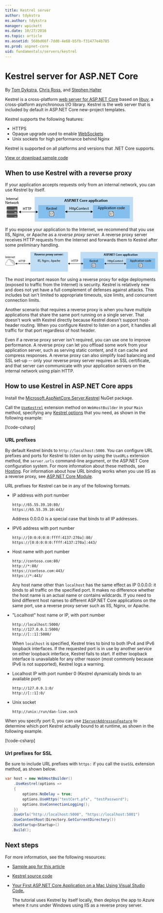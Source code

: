 ```yaml
---
title: Kestrel server
author: tdykstra
ms.author: tdykstra
manager: wpickett
ms.date: 10/27/2016
ms.topic: article
ms.assetid: 560bd66f-7dd0-4e68-b5fb-f31477e4b785
ms.prod: aspnet-core
uid: fundamentals/servers/kestrel
---
```

# Kestrel server for ASP.NET Core

By [Tom Dykstra](http://github.com/tdykstra), [Chris Ross](https://github.com/Tratcher), and [Stephen Halter](https://twitter.com/halter73)

Kestrel is a cross-platform [web server for ASP.NET Core](overview.md) based on [libuv](https://github.com/libuv/libuv), a cross-platform asynchronous I/O library. Kestrel is the web server that is included by default in ASP.NET Core new-project templates. 

Kestrel supports the following features:

  * HTTPS
  * Opaque upgrade used to enable [WebSockets](https://github.com/aspnet/websockets)
  * Unix sockets for high performance behind Nginx 

Kestrel is supported on all platforms and versions that .NET Core supports.

[View or download sample code](https://github.com/aspnet/Docs/tree/master/aspnetcore/fundamentals/servers/kestrel/sample)

## When to use Kestrel with a reverse proxy

If your application accepts requests only from an internal network, you can use Kestrel by itself.

![Kestrel to internal network](kestrel/_static/kestrel-to-internal.png)

If you expose your application to the Internet, we recommend that you use IIS, Nginx, or Apache as a *reverse proxy server*. A reverse proxy server receives HTTP requests from the Internet and forwards them to Kestrel after some preliminary handling.

![Kestrel to Internet](kestrel/_static/kestrel-to-internet.png)

The most important reason for using a reverse proxy for edge deployments (exposed to traffic from the Internet) is security. Kestrel is relatively new and does not yet have a full complement of defenses against attacks. This includes but isn't limited to appropriate timeouts, size limits, and concurrent connection limits.

Another scenario that requires a reverse proxy is when you have multiple applications that share the same port running on a single server. That doesn't work with Kestrel directly because Kestrel doesn't support host-header routing. When you configure Kestrel to listen on a port, it handles all traffic for that port regardless of host header.

Even if a reverse proxy server isn't required, you can use one to improve performance. A reverse proxy can let you offload some work from your application server, such as serving static content, and it can cache and compress responses. A reverse proxy can also simplify load balancing and SSL set-up -- only your reverse proxy server requires an SSL certificate, and that server can communicate with your application servers on the internal network using plain HTTP.

## How to use Kestrel in ASP.NET Core apps

Install the [Microsoft.AspNetCore.Server.Kestrel](https://www.nuget.org/packages/Microsoft.AspNetCore.Server.Kestrel/) NuGet package.

Call the [`UseKestrel`](http://docs.asp.net/projects/api/en/latest/autoapi/Microsoft/AspNetCore/Hosting/WebHostBuilderKestrelExtensions/index.html#Microsoft.AspNetCore.Hosting.WebHostBuilderKestrelExtensions.UseKestrel.md) extension method on `WebHostBuilder` in your `Main` method, specifying any [Kestrel options](https://docs.asp.net/projects/api/en/latest/autoapi/Microsoft/AspNetCore/Server/Kestrel/KestrelServerOptions/) that you need, as shown in the following example:

[!code-csharp[](kestrel/sample/Program.cs?name=snippet_Main&highlight=13-19)]

### URL prefixes

By default Kestrel binds to `http://localhost:5000`. You can configure URL prefixes and ports for Kestrel to listen on by using the `UseURLs` extension method, the `server.urls` command-line argument, or the ASP.NET Core configuration system. For more information about these methods, see [Hosting](../../fundamentals/hosting.md). For information about how URL binding works when you use IIS as a reverse proxy, see [ASP.NET Core Module](aspnet-core-module.md). 

URL prefixes for Kestrel can be in any of the following formats. 

* IP address with port number

  ````none
  http://65.55.39.10:80/
  https://65.55.39.10:443/
  ````

  Address 0.0.0.0 is a special case that binds to all IP addresses.


* IPV6 address with port number

  ````none
  http://[0:0:0:0:0:ffff:4137:270a]:80/ 
  https://[0:0:0:0:0:ffff:4137:270a]:443/ 
  ````

* Host name with port number

  ````none 
  http://contoso.com:80/
  http://*:80/
  https://contoso.com:443/
  https://*:443/
  ````

  Any host name other than `localhost` has the same effect as IP 0.0.0.0: it binds to all traffic on the specified port. It makes no difference whether the host name is an actual name or contains wildcards. If you need to bind different host names to different ASP.NET Core applications on the same port, use a reverse proxy server such as IIS, Nginx, or Apache.

* "Localhost" host name or IP, with port number

  ````none
  http://localhost:5000/
  http://127.0.0.1:5000/
  http://[::1]:5000/
  ````

  When `localhost` is specified, Kestrel tries to bind to both IPv4 and IPv6 loopback interfaces. If the requested port is in use by another service on either loopback interface, Kestrel fails to start. If either loopback interface is unavailable for any other reason (most commonly because IPv6 is not supported), Kestrel logs a warning. 

* Localhost IP with port number 0 (Kestrel dynamically binds to an available port)

  ````none
  http://127.0.0.1:0/
  http://[::1]:0/
  ````

* Unix socket

  ````none
  http://unix:/run/dan-live.sock  
  ````

When you specify port 0, you can use  [`IServerAddressesFeature`](http://docs.asp.net/projects/api/en/latest/autoapi/Microsoft/AspNetCore/Hosting/Server/Features/IServerAddressesFeature/index.html#Microsoft.AspNetCore.Hosting.Server.Features.IServerAddressesFeature.md) to determine which port Kestrel actually bound to at runtime, as shown in the following example.

[!code-csharp[](kestrel/sample/Startup.cs?name=snippet_Configure)]

### Url prefixes for SSL

Be sure to include URL prefixes with `https:` if you call the `UseSSL` extension method, as shown below.

````csharp
var host = new WebHostBuilder() 
    .UseKestrel(options => 
    { 
        options.NoDelay = true; 
        options.UseHttps("testCert.pfx", "testPassword"); 
        options.UseConnectionLogging(); 
    }) 
   .UseUrls("http://localhost:5000", "https://localhost:5001") 
   .UseContentRoot(Directory.GetCurrentDirectory()) 
   .UseStartup<Startup>() 
   .Build(); 
````

## Next steps

For more information, see the following resources:

* [Sample app for this article](https://github.com/aspnet/Docs/tree/master/aspnetcore/fundamentals/servers/kestrel/sample)
* [Kestrel source code](https://github.com/aspnet/KestrelHttpServer)
* [Your First ASP.NET Core Application on a Mac Using Visual Studio Code.](../../tutorials/your-first-mac-aspnet.md)

  The tutorial uses Kestrel by itself locally, then deploys the app to Azure where it runs under Windows using IIS as a reverse proxy server.
